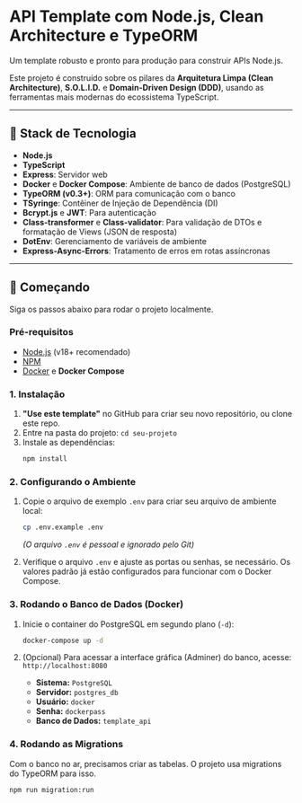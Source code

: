 # API Template com Node.js, Clean Architecture e TypeORM

Um template robusto e pronto para produção para construir APIs Node.js.

Este projeto é construído sobre os pilares da **Arquitetura Limpa (Clean Architecture)**, **S.O.L.I.D.** e **Domain-Driven Design (DDD)**, usando as ferramentas mais modernas do ecossistema TypeScript.

---

## 🚀 Stack de Tecnologia

- **Node.js**
- **TypeScript**
- **Express**: Servidor web
- **Docker** e **Docker Compose**: Ambiente de banco de dados (PostgreSQL)
- **TypeORM (v0.3+)**: ORM para comunicação com o banco
- **TSyringe**: Contêiner de Injeção de Dependência (DI)
- **Bcrypt.js** e **JWT**: Para autenticação
- **Class-transformer** e **Class-validator**: Para validação de DTOs e formatação de Views (JSON de resposta)
- **DotEnv**: Gerenciamento de variáveis de ambiente
- **Express-Async-Errors**: Tratamento de erros em rotas assíncronas

---

## 🏁 Começando

Siga os passos abaixo para rodar o projeto localmente.

### Pré-requisitos

- [Node.js](https://nodejs.org/en/) (v18+ recomendado)
- [NPM](https://www.npmjs.com/)
- [Docker](https://www.docker.com/products/docker-desktop/) e **Docker Compose**

### 1. Instalação

1.  **"Use este template"** no GitHub para criar seu novo repositório, ou clone este repo.
2.  Entre na pasta do projeto: `cd seu-projeto`
3.  Instale as dependências:
    ```bash
    npm install
    ```

### 2. Configurando o Ambiente

1.  Copie o arquivo de exemplo `.env` para criar seu arquivo de ambiente local:

    ```bash
    cp .env.example .env
    ```

    _(O arquivo `.env` é pessoal e ignorado pelo Git)_

2.  Verifique o arquivo `.env` e ajuste as portas ou senhas, se necessário. Os valores padrão já estão configurados para funcionar com o Docker Compose.

### 3. Rodando o Banco de Dados (Docker)

1.  Inicie o container do PostgreSQL em segundo plano (`-d`):

    ```bash
    docker-compose up -d
    ```

2.  (Opcional) Para acessar a interface gráfica (Adminer) do banco, acesse: `http://localhost:8080`
    - **Sistema:** `PostgreSQL`
    - **Servidor:** `postgres_db`
    - **Usuário:** `docker`
    - **Senha:** `dockerpass`
    - **Banco de Dados:** `template_api`

### 4. Rodando as Migrations

Com o banco no ar, precisamos criar as tabelas. O projeto usa migrations do TypeORM para isso.

```bash
npm run migration:run
```
